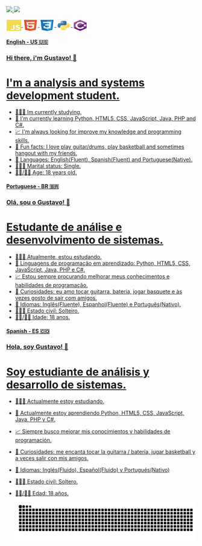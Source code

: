 <div>
    <a href="https://github.com/Gustavo2022003">
    <img height="180em" src="https://github-readme-stats.vercel.app/api?username=Gustavo2022003&show_icons=true&theme=tokyonight&include_all_commits=true&count_private-true">
    <img height="150em" src="https://github-readme-stats.vercel.app/api/top-langs/?username=Gustavo2022003&layout=compact&langs_count=16&theme=tokyonight">
<div>
<div style="display: inline_block"><br>
  <img align="center" alt="Gusta-Js" height="30" width="40" src="https://raw.githubusercontent.com/devicons/devicon/master/icons/javascript/javascript-plain.svg">
  <img align="center" alt="Gusta-HTML" height="30" width="40" src="https://raw.githubusercontent.com/devicons/devicon/master/icons/html5/html5-original.svg">
  <img align="center" alt="Gusta-CSS" height="30" width="40" src="https://raw.githubusercontent.com/devicons/devicon/master/icons/css3/css3-original.svg">
  <img align="center" alt="Gusta-Python" height="30" width="40" src="https://raw.githubusercontent.com/devicons/devicon/master/icons/python/python-original.svg">
  <img align="center" alt="Gusta-Csharp" height="30" width="40" src="https://raw.githubusercontent.com/devicons/devicon/master/icons/csharp/csharp-original.svg">
</div>

#### English - US 🇺🇸

### Hi there, i'm Gustavo! 👋

# I'm a analysis and systems development student.
- 👨🏻‍💻 Im currently studying.
- 🌱 I'm currently learning Python, HTML5, CSS, JavaScript, Java, PHP and C#.
- 📈 I'm always looking for improve my knowledge and programming skills.
- 💎 Fun facts: I love play guitar/drums, play basketball and sometimes hangout with my friends.
- 📖 Languages: English(Fluent), Spanish(Fluent) and Portuguese(Native).
- 🙎🏻‍♂️ Marital status: Single.
- 👶🏼/👴🏻 Age: 18 years old.

#### Portuguese - BR 🇧🇷

### Olá, sou o Gustavo! 👋

# Estudante de análise e desenvolvimento de sistemas.
- 👨🏻‍💻 Atualmente, estou estudando.
- 🌱 Linguagens de programação em aprendizado: Python, HTML5, CSS, JavaScript, Java, PHP e C#.
- 📈 Estou sempre procurando melhorar meus conhecimentos e habilidades de programação.
- 💎 Curiosidades: eu amo tocar guitarra, bateria, jogar basquete e às vezes gosto de sair com amigos.
- 📖 Idiomas: Inglês(Fluente), Espanhol(Fluente) e Português(Nativo).
- 🙎🏻‍♂️ Estado civil: Solteiro.
- 👶🏼/👴🏻 Idade: 18 anos.

#### Spanish - ES 🇨🇴

### Hola, soy Gustavo! 👋

# Soy estudiante de análisis y desarrollo de sistemas.
- 👨🏻‍💻 Actualmente estoy estudiando.
- 🌱 Actualmente estoy aprendiendo Python, HTML5, CSS, JavaScript, Java, PHP y C#.
- 📈 Siempre busco mejorar mis conocimientos y habilidades de programación.
- 💎 Curiosidades: me encanta tocar la guitarra / batería, jugar basketball y a veces salir con mis amigos.
- 📖 Idiomas: Inglés(Fluido), Español(Fluido) y Portugués(Nativo)
- 🙎🏻‍♂️ Estado civil: Soltero.
- 👶🏼/👴🏻 Edad: 18 años.


  ![Snake animation](https://github.com/Gustavo2022003/Gustavo2022003/blob/output/github-contribution-grid-snake.svg)